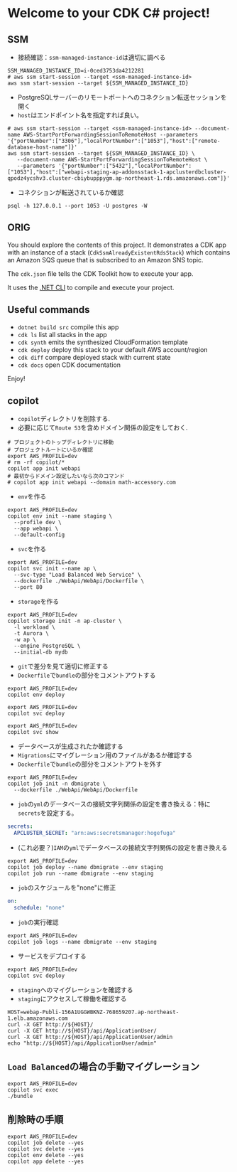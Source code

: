 # Welcome to your CDK C# project!

## SSM

- 接続確認：`ssm-managed-instance-id`は適切に調べる

```shell
SSM_MANAGED_INSTANCE_ID=i-0ced3753da4212281
# aws ssm start-session --target <ssm-managed-instance-id>
aws ssm start-session --target ${SSM_MANAGED_INSTANCE_ID}
```

- PostgreSQLサーバーのリモートポートへのコネクション転送セッションを開く
- `host`はエンドポイント名を指定すれば良い。

```shell
# aws ssm start-session --target <ssm-managed-instance-id> --document-name AWS-StartPortForwardingSessionToRemoteHost --parameters '{"portNumber":["3306"],"localPortNumber":["1053"],"host":["remote-database-host-name"]}'
aws ssm start-session --target ${SSM_MANAGED_INSTANCE_ID} \
   --document-name AWS-StartPortForwardingSessionToRemoteHost \
   --parameters '{"portNumber":["5432"],"localPortNumber":["1053"],"host":["webapi-staging-ap-addonsstack-1-apclusterdbcluster-qpodz4ycshv3.cluster-cbiybupppygm.ap-northeast-1.rds.amazonaws.com"]}'
```

- コネクションが転送されているか確認

```shell
psql -h 127.0.0.1 --port 1053 -U postgres -W
```

## ORIG
You should explore the contents of this project. It demonstrates a CDK app with an instance of a stack (`CdkSsmAlreadyExistentRdsStack`)
which contains an Amazon SQS queue that is subscribed to an Amazon SNS topic.

The `cdk.json` file tells the CDK Toolkit how to execute your app.

It uses the [.NET CLI](https://docs.microsoft.com/dotnet/articles/core/) to compile and execute your project.

## Useful commands

* `dotnet build src` compile this app
* `cdk ls`           list all stacks in the app
* `cdk synth`       emits the synthesized CloudFormation template
* `cdk deploy`      deploy this stack to your default AWS account/region
* `cdk diff`        compare deployed stack with current state
* `cdk docs`        open CDK documentation

Enjoy!

## copilot

- `copilot`ディレクトリを削除する.
- 必要に応じて`Route 53`を含めドメイン関係の設定をしておく.

```shell
# プロジェクトのトップディレクトリに移動
# プロジェクトルートにいるか確認
export AWS_PROFILE=dev
# rm -rf copilot/*
copilot app init webapi
# 最初からドメイン設定したいなら次のコマンド
# copilot app init webapi --domain math-accessory.com
```

- `env`を作る

```shell
export AWS_PROFILE=dev
copilot env init --name staging \
  --profile dev \
  --app webapi \
  --default-config
```

- `svc`を作る

```shell
export AWS_PROFILE=dev
copilot svc init --name ap \
  --svc-type "Load Balanced Web Service" \
  --dockerfile ./WebApi/WebApi/Dockerfile \
  --port 80
```

- `storage`を作る

```shell
export AWS_PROFILE=dev
copilot storage init -n ap-cluster \
  -l workload \
  -t Aurora \
  -w ap \
  --engine PostgreSQL \
  --initial-db mydb
```

- `git`で差分を見て適切に修正する
- `Dockerfile`で`bundle`の部分をコメントアウトする

```shell
export AWS_PROFILE=dev
copilot env deploy
```

```shell
export AWS_PROFILE=dev
copilot svc deploy
```

```shell
export AWS_PROFILE=dev
copilot svc show
```

- データベースが生成されたか確認する
- `Migrations`にマイグレーション用のファイルがあるか確認する
- `Dockerfile`で`bundle`の部分をコメントアウトを外す

```shell
export AWS_PROFILE=dev
copilot job init -n dbmigrate \
  --dockerfile ./WebApi/WebApi/Dockerfile
```

- `job`の`yml`のデータベースの接続文字列関係の設定を書き換える：特に`secrets`を設定する。

```yaml
secrets:
  APCLUSTER_SECRET: "arn:aws:secretsmanager:hogefuga"
```

- (これ必要？)`IAM`の`yml`でデータベースの接続文字列関係の設定を書き換える

```shell
export AWS_PROFILE=dev
copilot job deploy --name dbmigrate --env staging
copilot job run --name dbmigrate --env staging
```

- `job`のスケジュールを"none"に修正

```yaml
on:
  schedule: "none"
```

- `job`の実行確認

```shell
export AWS_PROFILE=dev
copilot job logs --name dbmigrate --env staging
```

- サービスをデプロイする

```shell
export AWS_PROFILE=dev
copilot svc deploy
```

- `staging`へのマイグレーションを確認する
- `staging`にアクセスして稼働を確認する

```shell
HOST=webap-Publi-156A1UGGWBKNZ-768659207.ap-northeast-1.elb.amazonaws.com
curl -X GET http://${HOST}/
curl -X GET http://${HOST}/api/ApplicationUser/
curl -X GET http://${HOST}/api/ApplicationUser/admin
echo "http://${HOST}/api/ApplicationUser/admin"
```

## `Load Balanced`の場合の手動マイグレーション

```shell
export AWS_PROFILE=dev
copilot svc exec
./bundle
```

## 削除時の手順

```shell
export AWS_PROFILE=dev
copilot job delete --yes
copilot svc delete --yes
copilot env delete --yes
copilot app delete --yes
```
